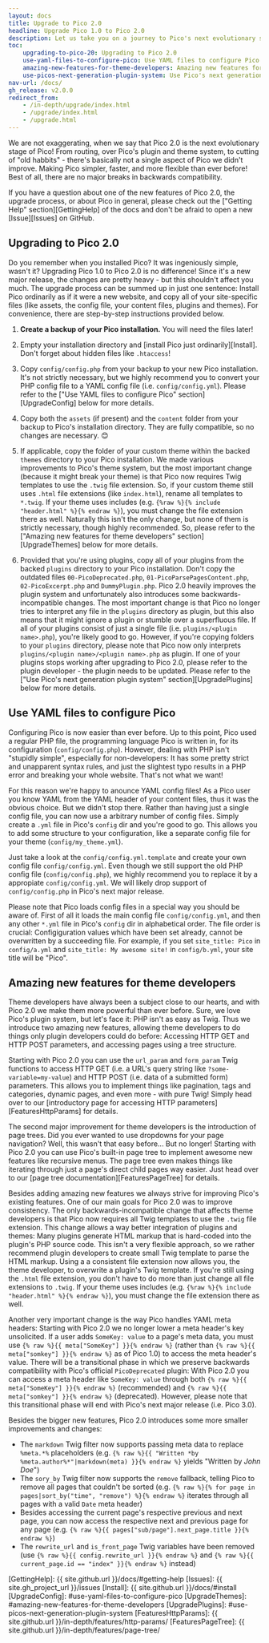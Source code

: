 ```yaml
---
layout: docs
title: Upgrade to Pico 2.0
headline: Upgrade Pico 1.0 to Pico 2.0
description: Let us take you on a journey to Pico's next evolutionary stage!
toc:
    upgrading-to-pico-20: Upgrading to Pico 2.0
    use-yaml-files-to-configure-pico: Use YAML files to configure Pico
    amazing-new-features-for-theme-developers: Amazing new features for theme developers
    use-picos-next-generation-plugin-system: Use Pico's next generation plugin system
nav-url: /docs/
gh_release: v2.0.0
redirect_from:
    - /in-depth/upgrade/index.html
    - /upgrade/index.html
    - /upgrade.html
---
```


We are not exaggerating, when we say that Pico 2.0 is the next evolutionary stage of Pico! From routing, over Pico's plugin and theme system, to cutting of "old habbits" - there's basically not a single aspect of Pico we didn't improve. Making Pico simpler, faster, and more flexible than ever before! Best of all, there are no major breaks in backwards compatibility.

If you have a question about one of the new features of Pico 2.0, the upgrade process, or about Pico in general, please check out the ["Getting Help" section][GettingHelp] of the docs and don't be afraid to open a new [Issue][Issues] on GitHub.

## Upgrading to Pico 2.0

Do you remember when you installed Pico? It was ingeniously simple, wasn't it? Upgrading Pico 1.0 to Pico 2.0 is no difference! Since it's a new major release, the changes are pretty heavy - but this shouldn't affect you much. The upgrade process can be summed up in just one sentence: Install Pico ordinarily as if it were a new website, and copy all of your site-specific files (like assets, the config file, your content files, plugins and themes). For convenience, there are step-by-step instructions provided below.

1. **Create a backup of your Pico installation.** You will need the files later!

2. Empty your installation directory and [install Pico just ordinarily][Install]. Don't forget about hidden files like `.htaccess`!

3. Copy `config/config.php` from your backup to your new Pico installation. It's not strictly necessary, but we highly recommend you to convert your PHP config file to a YAML config file (i.e. `config/config.yml`). Please refer to the ["Use YAML files to configure Pico" section][UpgradeConfig] below for more details.

4. Copy both the `assets` (if present) and the `content` folder from your backup to Pico's installation directory. They are fully compatible, so no changes are necessary. 😊

5. If applicable, copy the folder of your custom theme within the backed `themes` directory to your Pico installation. We made various improvements to Pico's theme system, but the most important change (because it might break your theme) is that Pico now requires Twig templates to use the `.twig` file extension. So, if your custom theme still uses `.html` file extensions (like `index.html`), rename all templates to `*.twig`. If your theme uses includes (e.g. `{%raw %}{% include "header.html" %}{% endraw %}`), you must change the file extension there as well. Naturally this isn't the only change, but none of them is strictly necessary, though highly recommended. So, please refer to the ["Amazing new features for theme developers" section][UpgradeThemes] below for more details.

6. Provided that you're using plugins, copy all of your plugins from the backed `plugins` directory to your Pico installation. Don't copy the outdated files `00-PicoDeprecated.php`, `01-PicoParsePagesContent.php`, `02-PicoExcerpt.php` and `DummyPlugin.php`. Pico 2.0 heavily improves the plugin system and unfortunately also introduces some backwards-incompatible changes. The most important change is that Pico no longer tries to interpret any file in the `plugins` directory as plugin, but this also means that it might ignore a plugin or stumble over a superfluous file. If all of your plugins consist of just a single file (i.e. `plugins/<plugin name>.php`), you're likely good to go. However, if you're copying folders to your `plugins` directory, please note that Pico now only interprets `plugins/<plugin name>/<plugin name>.php` as plugin. If one of your plugins stops working after upgrading to Pico 2.0, please refer to the plugin developer - the plugin needs to be updated. Please refer to the ["Use Pico's next generation plugin system" section][UpgradePlugins] below for more details.

## Use YAML files to configure Pico

Configuring Pico is now easier than ever before. Up to this point, Pico used a regular PHP file, the programming language Pico is written in, for its configuration (`config/config.php`). However, dealing with PHP isn't "stupidly simple", especially for non-developers: It has some pretty strict and unapparent syntax rules, and just the slightest typo results in a PHP error and breaking your whole website. That's not what we want!

For this reason we're happy to anounce YAML config files! As a Pico user you know YAML from the YAML header of your content files, thus it was the obvious choice. But we didn't stop there. Rather than having just a single config file, you can now use a arbitrary number of config files. Simply create a `.yml` file in Pico's `config` dir and you're good to go. This allows you to add some structure to your configuration, like a separate config file for your theme (`config/my_theme.yml`).

Just take a look at the `config/config.yml.template` and create your own config file `config/config.yml`. Even though we still support the old PHP config file (`config/config.php`), we highly recommend you to replace it by a appropiate `config/config.yml`. We will likely drop support of `config/config.php` in Pico's next major release.

Please note that Pico loads config files in a special way you should be aware of. First of all it loads the main config file `config/config.yml`, and then any other `*.yml` file in Pico's `config` dir in alphabetical order. The file order is crucial: Configiguration values which have been set already, cannot be overwritten by a succeeding file. For example, if you set `site_title: Pico` in `config/a.yml` and `site_title: My awesome site!` in `config/b.yml`, your site title will be "Pico".

## Amazing new features for theme developers

Theme developers have always been a subject close to our hearts, and with Pico 2.0 we make them more powerful than ever before. Sure, we love Pico's plugin system, but let's face it: PHP isn't as easy as Twig. Thus we introduce two amazing new features, allowing theme developers to do things only plugin developers could do before: Accessing HTTP GET and HTTP POST parameters, and accessing pages using a tree structure.

Starting with Pico 2.0 you can use the `url_param` and `form_param` Twig functions to access HTTP GET (i.e. a URL's query string like `?some-variable=my-value`) and HTTP POST (i.e. data of a submitted form) parameters. This allows you to implement things like pagination, tags and categories, dynamic pages, and even more - with pure Twig! Simply head over to our [introductory page for accessing HTTP parameters][FeaturesHttpParams] for details.

The second major improvement for theme developers is the introduction of page trees. Did you ever wanted to use dropdowns for your page navigation? Well, this wasn't that easy before... But no longer! Starting with Pico 2.0 you can use Pico's built-in page tree to implement awesome new features like recursive menus. The page tree even makes things like iterating through just a page's direct child pages way easier. Just head over to our [page tree documentation][FeaturesPageTree] for details.

Besides adding amazing new features we always strive for improving Pico's existing features. One of our main goals for Pico 2.0 was to improve consistency. The only backwards-incompatible change that affects theme developers is that Pico now requires all Twig templates to use the `.twig` file extension. This change allows a way better integration of plugins and themes: Many plugins generate HTML markup that is hard-coded into the plugin's PHP source code. This isn't a very flexible approach, so we rather recommend plugin developers to create small Twig template to parse the HTML markup. Using a a consistent file extension now allows you, the theme developer, to overwrite a plugin's Twig template. If you're still using the `.html` file extension, you don't have to do more than just change all file extensions to `.twig`. If your theme uses includes (e.g. `{%raw %}{% include "header.html" %}{% endraw %}`), you must change the file extension there as well.

Another very important change is the way Pico handles YAML meta headers: Starting with Pico 2.0 we no longer lower a meta header's key unsolicited. If a user adds `SomeKey: value` to a page's meta data, you must use `{% raw %}{{ meta["SomeKey"] }}{% endraw %}` (rather than `{% raw %}{{ meta["somkey"] }}{% endraw %}` as of Pico 1.0) to access the meta header's value. There will be a transitional phase in which we preserve backwards compatibility with Pico's official `PicoDeprecated` plugin: With Pico 2.0 you can access a meta header like `SomeKey: value` through both `{% raw %}{{ meta["SomeKey"] }}{% endraw %}` (recommended) and `{% raw %}{{ meta["somkey"] }}{% endraw %}` (deprecated). However, please note that this transitional phase will end with Pico's next major release (i.e. Pico 3.0).

Besides the bigger new features, Pico 2.0 introduces some more smaller improvements and changes:

* The `markdown` Twig filter now supports passing meta data to replace `%meta.*%` placeholders (e.g. `{% raw %}{{ "Written *by %meta.author%*"|markdown(meta) }}{% endraw %}` yields "Written by *John Doe*")
* The `sory_by` Twig filter now supports the `remove` fallback, telling Pico to remove all pages that couldn't be sorted (e.g. `{% raw %}{% for page in pages|sort_by("time", "remove") %}{% endraw %}` iterates through all pages with a valid `Date` meta header)
* Besides accessing the current page's respective previous and next page, you can now access the respective next and previous page for any page (e.g. `{% raw %}{{ pages["sub/page"].next_page.title }}{% endraw %}`)
* The `rewrite_url` and `is_front_page` Twig variables have been removed (use `{% raw %}{{ config.rewrite_url }}{% endraw %}` and `{% raw %}{{ current_page.id == "index" }}{% endraw %}` instead)

[GettingHelp]: {{ site.github.url }}/docs/#getting-help
[Issues]: {{ site.gh_project_url }}/issues
[Install]: {{ site.github.url }}/docs/#install
[UpgradeConfig]: #use-yaml-files-to-configure-pico
[UpgradeThemes]: #amazing-new-features-for-theme-developers
[UpgradePlugins]: #use-picos-next-generation-plugin-system
[FeaturesHttpParams]: {{ site.github.url }}/in-depth/features/http-params/
[FeaturesPageTree]: {{ site.github.url }}/in-depth/features/page-tree/
